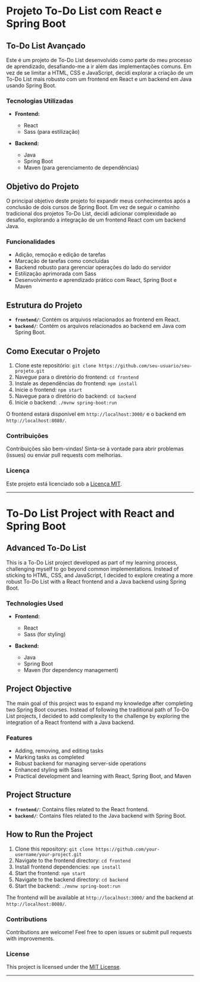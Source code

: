 # Projeto To-Do List com React e Spring Boot

## To-Do List Avançado

Este é um projeto de To-Do List desenvolvido como parte do meu processo de aprendizado, desafiando-me a ir além das implementações comuns. Em vez de se limitar a HTML, CSS e JavaScript, decidi explorar a criação de um To-Do List mais robusto com um frontend em React e um backend em Java usando Spring Boot.

### Tecnologias Utilizadas

- **Frontend:**
  - React
  - Sass (para estilização)

- **Backend:**
  - Java
  - Spring Boot
  - Maven (para gerenciamento de dependências)

## Objetivo do Projeto

O principal objetivo deste projeto foi expandir meus conhecimentos após a conclusão de dois cursos de Spring Boot. Em vez de seguir o caminho tradicional dos projetos To-Do List, decidi adicionar complexidade ao desafio, explorando a integração de um frontend React com um backend Java.

### Funcionalidades

- Adição, remoção e edição de tarefas
- Marcação de tarefas como concluídas
- Backend robusto para gerenciar operações do lado do servidor
- Estilização aprimorada com Sass
- Desenvolvimento e aprendizado prático com React, Spring Boot e Maven

## Estrutura do Projeto

- **`frontend/`**: Contém os arquivos relacionados ao frontend em React.
- **`backend/`**: Contém os arquivos relacionados ao backend em Java com Spring Boot.

## Como Executar o Projeto

1. Clone este repositório: `git clone https://github.com/seu-usuario/seu-projeto.git`
2. Navegue para o diretório do frontend: `cd frontend`
3. Instale as dependências do frontend: `npm install`
4. Inicie o frontend: `npm start`
5. Navegue para o diretório do backend: `cd backend`
6. Inicie o backend: `./mvnw spring-boot:run`

O frontend estará disponível em `http://localhost:3000/` e o backend em `http://localhost:8080/`.

### Contribuições

Contribuições são bem-vindas! Sinta-se à vontade para abrir problemas (issues) ou enviar pull requests com melhorias.

### Licença

Este projeto está licenciado sob a [Licença MIT](LICENSE).

---

# To-Do List Project with React and Spring Boot

## Advanced To-Do List

This is a To-Do List project developed as part of my learning process, challenging myself to go beyond common implementations. Instead of sticking to HTML, CSS, and JavaScript, I decided to explore creating a more robust To-Do List with a React frontend and a Java backend using Spring Boot.

### Technologies Used

- **Frontend:**
  - React
  - Sass (for styling)

- **Backend:**
  - Java
  - Spring Boot
  - Maven (for dependency management)

## Project Objective

The main goal of this project was to expand my knowledge after completing two Spring Boot courses. Instead of following the traditional path of To-Do List projects, I decided to add complexity to the challenge by exploring the integration of a React frontend with a Java backend.

### Features

- Adding, removing, and editing tasks
- Marking tasks as completed
- Robust backend for managing server-side operations
- Enhanced styling with Sass
- Practical development and learning with React, Spring Boot, and Maven

## Project Structure

- **`frontend/`**: Contains files related to the React frontend.
- **`backend/`**: Contains files related to the Java backend with Spring Boot.

## How to Run the Project

1. Clone this repository: `git clone https://github.com/your-username/your-project.git`
2. Navigate to the frontend directory: `cd frontend`
3. Install frontend dependencies: `npm install`
4. Start the frontend: `npm start`
5. Navigate to the backend directory: `cd backend`
6. Start the backend: `./mvnw spring-boot:run`

The frontend will be available at `http://localhost:3000/` and the backend at `http://localhost:8080/`.

### Contributions

Contributions are welcome! Feel free to open issues or submit pull requests with improvements.

### License

This project is licensed under the [MIT License](LICENSE).

---